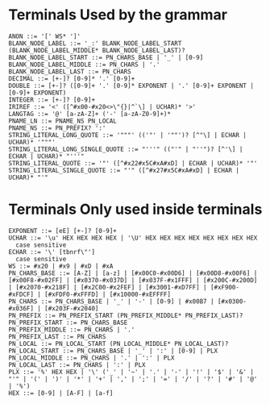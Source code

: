 Terminals Used by the grammar
=============================

    ANON ::= '[' WS* ']'
    BLANK_NODE_LABEL ::= '_:' BLANK_NODE_LABEL_START (BLANK_NODE_LABEL_MIDDLE* BLANK_NODE_LABEL_LAST)?
    BLANK_NODE_LABEL_START ::= PN_CHARS_BASE | '_' | [0-9]
    BLANK_NODE_LABEL_MIDDLE ::= PN_CHARS | '.'
    BLANK_NODE_LABEL_LAST ::= PN_CHARS
    DECIMAL ::= [+-]? [0-9]* '.' [0-9]+
    DOUBLE ::= [+-]? ([0-9]+ '.' [0-9]* EXPONENT | '.' [0-9]+ EXPONENT | [0-9]+ EXPONENT)
    INTEGER ::= [+-]? [0-9]+
    IRIREF ::= '<' ([^#x00-#x20<>\"{}|^`\] | UCHAR)* '>'
    LANGTAG ::= '@' [a-zA-Z]+ ('-' [a-zA-Z0-9]+)*
    PNAME_LN ::= PNAME_NS PN_LOCAL
    PNAME_NS ::= PN_PREFIX? ':'
    STRING_LITERAL_LONG_QUOTE ::= '"""' (('"' | '""')? [^"\] | ECHAR | UCHAR)* '"""'
    STRING_LITERAL_LONG_SINGLE_QUOTE ::= "'''" (("'" | "''")? [^'\] | ECHAR | UCHAR)* "'''"
    STRING_LITERAL_QUOTE ::= '"' ([^#x22#x5C#xA#xD] | ECHAR | UCHAR)* '"'
    STRING_LITERAL_SINGLE_QUOTE ::= "'" ([^#x27#x5C#xA#xD] | ECHAR | UCHAR)* "'"

Terminals Only used inside terminals
====================================

    EXPONENT ::= [eE] [+-]? [0-9]+
    UCHAR ::= '\u' HEX HEX HEX HEX | '\U' HEX HEX HEX HEX HEX HEX HEX HEX
      case sensitive
    ECHAR ::= '\' [tbnrf\"']
      case sensitive
    WS ::= #x20 | #x9 | #xD | #xA
    PN_CHARS_BASE ::= [A-Z] | [a-z] | [#x00C0-#x00D6] | [#x00D8-#x00F6] | [#x00F8-#x02FF] | [#x0370-#x037D] | [#x037F-#x1FFF] | [#x200C-#x200D] | [#x2070-#x218F] | [#x2C00-#x2FEF] | [#x3001-#xD7FF] | [#xF900-#xFDCF] | [#xFDF0-#xFFFD] | [#x10000-#xEFFFF]
    PN_CHARS ::= PN_CHARS_BASE | '_' | '-' | [0-9] | #x00B7 | [#x0300-#x036F] | [#x203F-#x2040]
    PN_PREFIX ::= PN_PREFIX_START (PN_PREFIX_MIDDLE* PN_PREFIX_LAST)?
    PN_PREFIX_START ::= PN_CHARS_BASE
    PN_PREFIX_MIDDLE ::= PN_CHARS | '.'
    PN_PREFIX_LAST ::= PN_CHARS
    PN_LOCAL ::= PN_LOCAL_START (PN_LOCAL_MIDDLE* PN_LOCAL_LAST)?
    PN_LOCAL_START ::= PN_CHARS_BASE | '_' | ':' | [0-9] | PLX
    PN_LOCAL_MIDDLE ::= PN_CHARS | '.' | ':' | PLX
    PN_LOCAL_LAST ::= PN_CHARS | ':' | PLX
    PLX ::= '%' HEX HEX | '\' ('_' | '~' | '.' | '-' | '!' | '$' | '&' | "'" | '(' | ')' | '*' | '+' | ',' | ';' | '=' | '/' | '?' | '#' | '@' | '%')
    HEX ::= [0-9] | [A-F] | [a-f]


